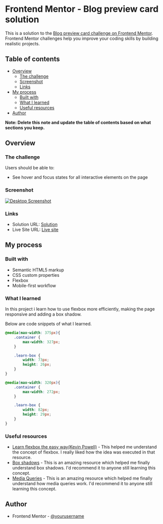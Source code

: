 # Frontend Mentor - Blog preview card solution

This is a solution to the [Blog preview card challenge on Frontend Mentor](https://www.frontendmentor.io/challenges/blog-preview-card-ckPaj01IcS). Frontend Mentor challenges help you improve your coding skills by building realistic projects. 

## Table of contents

- [Overview](#overview)
  - [The challenge](#the-challenge)
  - [Screenshot](#screenshot)
  - [Links](#links)
- [My process](#my-process)
  - [Built with](#built-with)
  - [What I learned](#what-i-learned)
  - [Useful resources](#useful-resources)
- [Author](#author)

**Note: Delete this note and update the table of contents based on what sections you keep.**

## Overview

### The challenge

Users should be able to:

- See hover and focus states for all interactive elements on the page

### Screenshot

[![Desktop Screenshot](/assets/images/blog-preview-card-screenshot-copy.png)](https://frontend-mentor-projects-liart.vercel.app/blog-preview-card-main/index.html)

### Links

- Solution URL: [Solution](https://your-solution-url.com)
- Live Site URL: [Live site](https://frontend-mentor-projects-liart.vercel.app/blog-preview-card-main/index.html)

## My process

### Built with

- Semantic HTML5 markup
- CSS custom properties
- Flexbox
- Mobile-first workflow

### What I learned

In this project i learn how to use flexbox more efficiently, making the page responsive and adding a box shadow.

Below are code snippets of what I learned.
```css
@media(max-width: 375px){
    .container {
        max-width: 327px;
    }

    .learn-box {
        width: 73px;
        height: 26px;
    }
}

@media(max-width: 320px){
    .container {
        max-width: 272px;
    }

    .learn-box {
        width: 82px;
        height: 29px;
    }
}
```

### Useful resources

- [Learn flexbox the easy way(Kevin Powell)](https://www.youtube.com/watch?v=u044iM9xsWU) - This helped me understand the concept of flexbox. I really liked how the idea  was executed in that resource.
- [Box shadows](https://www.w3schools.com/css/css3_shadows_box.asp) - This is an amazing resource which helped me finally understand box shadows. I'd recommend it to anyone still learning this concept.
- [Media Queries](https://www.w3schools.com/css/css_rwd_mediaqueries.asp) - This is an amazing resource which helped me finally understand how media queries work. I'd recommend it to anyone still learning this concept.

## Author

- Frontend Mentor - [@yourusername](https://www.frontendmentor.io/profile/3kori)
